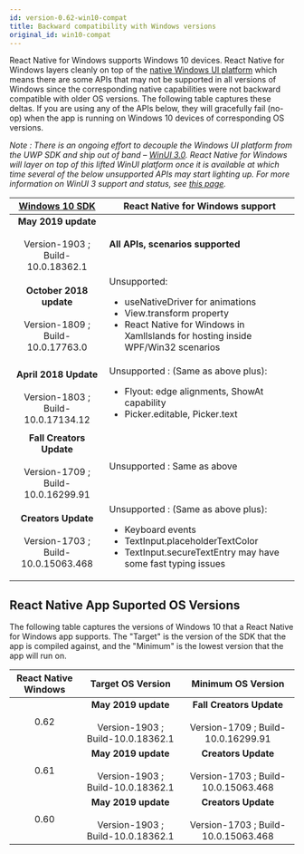 ```yaml
---
id: version-0.62-win10-compat
title: Backward compatibility with Windows versions
original_id: win10-compat
---
```


React Native for Windows supports Windows 10 devices. React Native for Windows layers cleanly on top of the [native Windows UI platform](https://github.com/microsoft/microsoft-ui-xaml) which means there are some APIs that may not be supported in all versions of Windows since the corresponding native capabilities were not backward compatible with older OS versions. The following table captures these deltas. If you are using any of the APIs below, they will gracefully fail (no-op) when the app is running on Windows 10 devices of corresponding OS versions.

_Note : There is an ongoing effort to decouple the Windows UI platform from the UWP SDK and ship out of band – [WinUI 3.0](https://github.com/microsoft/microsoft-ui-xaml/blob/master/docs/roadmap.md#winui-3-q4-2019---2020). React Native for Windows will layer on top of this lifted WinUI platform once it is available at which time several of the below unsupported APIs may start lighting up. For more information on WinUI 3 support and status, see [this page](winui3.md)._

| [Windows 10 SDK](https://developer.microsoft.com/en-us/windows/downloads/sdk-archive) | React Native for Windows support |
| :-----------------------------------------------------------------------------------: | ----- |
| **May 2019 update**<br></br> Version-1903 ; Build-10.0.18362.1 | **All APIs, scenarios supported** |
| **October 2018 update**<br></br> Version-1809 ; Build-10.0.17763.0 | Unsupported: <ul><li>useNativeDriver for animations</li><li>View.transform property</li><li>React Native for Windows in XamlIslands for hosting inside WPF/Win32 scenarios</li></ul> |
| **April 2018 Update**<br></br> Version-1803 ; Build-10.0.17134.12 | Unsupported : (Same as above plus): <ul><li>Flyout: edge alignments, ShowAt capability</li><li>Picker.editable, Picker.text</li></ul> |
| **Fall Creators Update**<br></br> Version-1709 ; Build-10.0.16299.91 | Unsupported : Same as above |
| **Creators Update**<br></br> Version-1703 ; Build-10.0.15063.468 | Unsupported : (Same as above plus): <ul><li>Keyboard events</li><li>TextInput.placeholderTextColor</li><li>TextInput.secureTextEntry may have some fast typing issues</li></ul> |

## React Native App Suported OS Versions

The following table captures the versions of Windows 10 that a React Native for Windows app supports. The "Target" is the version of the SDK that the app is compiled against, and the "Minimum" is the lowest version that the app will run on.

| React Native Windows | Target OS Version | Minimum OS Version |
| :--: | :-: | :-: |
| 0.62 | **May 2019 update**<br></br> Version-1903 ; Build-10.0.18362.1 | **Fall Creators Update**<br></br> Version-1709 ; Build-10.0.16299.91 |
| 0.61 | **May 2019 update**<br></br> Version-1903 ; Build-10.0.18362.1 | **Creators Update**<br></br> Version-1703 ; Build-10.0.15063.468 |
| 0.60 | **May 2019 update**<br></br> Version-1903 ; Build-10.0.18362.1 | **Creators Update**<br></br> Version-1703 ; Build-10.0.15063.468 |

